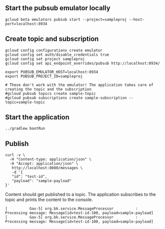 
## Start the pubsub emulator locally
```shell
gcloud beta emulators pubsub start --project=sampleproj --host-port=localhost:8934
```


## Create topic and subscription
```shell
gcloud config configurations create emulator
gcloud config set auth/disable_credentials true
gcloud config set project sampleproj
gcloud config set api_endpoint_overrides/pubsub http://localhost:8934/

export PUBSUB_EMULATOR_HOST=localhost:8934
export PUBSUB_PROJECT_ID=sampleproj

# These don't work with the emulator! The application takes care of creating the topic and the subscription
#gcloud pubsub topics create sample-topic
#gcloud pubsub subscriptions create sample-subscription --topic=sample-topic
```

## Start the application
```shell
../gradlew bootRun 
```

## Publish
```shell
curl -v \
  -H "Content-type: application/json" \
  -H "Accept: application/json" \
   http://localhost:8080/messages \
   -d '{
   "id": "test-id",
   "payload": "sample-payload"
}'
```

Content should get published to a topic.
The application subscribes to the topic and prints the content to the console.

```shell
[          Gax-5] org.bk.service.MessageProcessor          : Processing message: Message[id=test-id-100, payload=sample-payload]
[          Gax-5] org.bk.service.MessageProcessor          : Processing message: Message[id=test-id-100, payload=sample-payload]
```